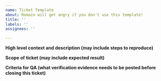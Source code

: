 ```yaml
---
name: Ticket Template
about: Romain will get angry if you don't use this template!
title: ''
labels: ''
assignees: ''

---
```


**High level context and description (may include steps to reproduce)**

**Scope of ticket (may include expected result)**

**Criteria for QA (what verification evidence needs to be posted before closing this ticket)**
